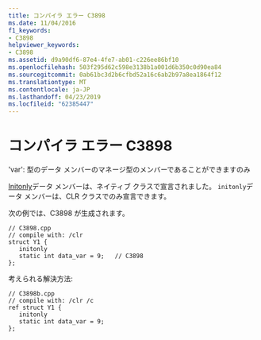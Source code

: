 ```yaml
---
title: コンパイラ エラー C3898
ms.date: 11/04/2016
f1_keywords:
- C3898
helpviewer_keywords:
- C3898
ms.assetid: d9a90df6-87e4-4fe7-ab01-c226ee86bf10
ms.openlocfilehash: 503f295d62c598e3138b1a001d6b350c0d90ea84
ms.sourcegitcommit: 0ab61bc3d2b6cfbd52a16c6ab2b97a8ea1864f12
ms.translationtype: MT
ms.contentlocale: ja-JP
ms.lasthandoff: 04/23/2019
ms.locfileid: "62385447"
---
```

# <a name="compiler-error-c3898"></a>コンパイラ エラー C3898

'var': 型のデータ メンバーのマネージ型のメンバーであることができますのみ

[Initonly](../../dotnet/initonly-cpp-cli.md)データ メンバーは、ネイティブ クラスで宣言されました。  `initonly`データ メンバーは、CLR クラスでのみ宣言できます。

次の例では、C3898 が生成されます。

```
// C3898.cpp
// compile with: /clr
struct Y1 {
   initonly
   static int data_var = 9;   // C3898
};
```

考えられる解決方法:

```
// C3898b.cpp
// compile with: /clr /c
ref struct Y1 {
   initonly
   static int data_var = 9;
};
```